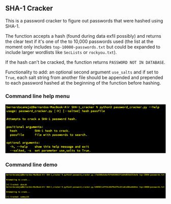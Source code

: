 ## SHA-1 Cracker

This is a password cracker to figure out passwords that were hashed using SHA-1.

The function accepts a hash (found during data exfil possibly) and returns the clear text if it's one of the to 10,000 passwords used (the list at the moment only includes `top-10000-passwords.txt` but could be expanded to include larger wordlists like `SecLists` or `rockyou.txt`). 

If the hash can't be cracked, the function returns `PASSWORD NOT IN DATABASE`.

Functionality to add: an optional second argument `use_salts` and if set to `True`, each salt string from another file should be appended and prepended to each password hashed at the beginning of the function before hashing.

### Command line help menu
![Help](images/sha1_cracker_help.png)

### Command line demo
![Demo](images/sha1_cracker_demo.png)
